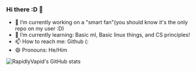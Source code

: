 ### Hi there :D 👋


- 🔭 I’m currently working on a "smart fan"(you should know it's the only repo on my user :D)
- 🌱 I’m currently learning: Basic ml, Basic linux things, and CS principles!
- 📫 How to reach me: Github (:
- 😄 Pronouns: He/Him

![RapidlyVapid's GitHub stats](https://github-readme-stats.vercel.app/api?username=RapidlyVapid&show_icons=true&theme=dracula)
